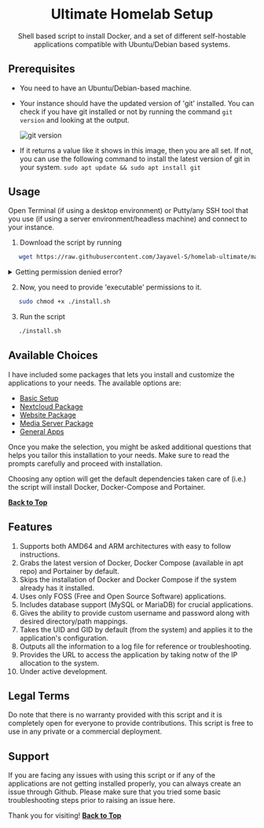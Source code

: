 <h1 align="center" style="margin-top: 0px;">Ultimate Homelab Setup</h1>

<p align="center" >Shell based script to install Docker, and a set of different self-hostable applications compatible with Ubuntu/Debian based systems.</p>

## Prerequisites
  - You need to have an Ubuntu/Debian-based machine.
  - Your instance should have the updated version of 'git' installed. You can check if you have git installed or not by running the command `git version` and looking at the output.
 
       ![git version](https://user-images.githubusercontent.com/101336634/158008355-768918e3-7ced-462f-9a9f-e52e539c875b.png)
 - If it returns a value like it shows in this image, then you are all set. If not, you can use the following command to install the latest version of git in your system.
 `sudo apt update && sudo apt install git`
 
 
## Usage

Open Terminal (if using a desktop environment) or Putty/any SSH tool that you use (if using a server environment/headless machine) and connect to your instance. 

1. Download the script by running

```sh 
   wget https://raw.githubusercontent.com/Jayavel-S/homelab-ultimate/main/install.sh
```

<details><summary>Getting permission denied error?</summary>
<p>

Just add `sudo` in front.

```sh 
   sudo wget https://raw.githubusercontent.com/Jayavel-S/homelab-ultimate/main/install.sh
```

</p>
</details>

2. Now, you need to provide 'executable' permissions to it.
```sh 
   sudo chmod +x ./install.sh
```

3. Run the script
```sh 
   ./install.sh
```


## Available Choices

I have included some packages that lets you install and customize the applications to your needs. The available options are:

- [Basic Setup](https://github.com/Jayavel-S/homelab-ultimate/blob/main/docs/basic-setup.md)
- [Nextcloud Package](https://github.com/Jayavel-S/homelab-ultimate/blob/main/docs/nextcloud.md)
- [Website Package](https://github.com/Jayavel-S/homelab-ultimate/blob/main/docs/website-package.md)
- [Media Server Package](https://github.com/Jayavel-S/homelab-ultimate/blob/main/docs/media-server.md)
- [General Apps](https://github.com/Jayavel-S/homelab-ultimate/blob/main/docs/general-apps.md)

Once you make the selection, you might be asked additional questions that helps you tailor this installation to your needs. Make sure to read the prompts carefully and proceed with installation.

Choosing any option will get the default dependencies taken care of (i.e.) the script will install Docker, Docker-Compose and Portainer.

**[Back to Top](#ultimate-homelab-setup)**

## Features

1. Supports both AMD64 and ARM architectures with easy to follow instructions.
2. Grabs the latest version of Docker, Docker Compose (available in apt repo) and Portainer by default.
3. Skips the installation of Docker and Docker Compose if the system already has it installed.
4. Uses only FOSS (Free and Open Source Software) applications.
5. Includes database support (MySQL or MariaDB) for crucial applications.
6. Gives the ability to provide custom username and password along with desired directory/path mappings.
7. Takes the UID and GID by default (from the system) and applies it to the application's configuration.
8. Outputs all the information to a log file for reference or troubleshooting.
9. Provides the URL to access the application by taking notw of the IP allocation to the system.
10. Under active development.


## Legal Terms

Do note that there is no warranty provided with this script and it is completely open for everyone to provide contributions. This script is free to use in any private or a commercial deployment.

## Support

If you are facing any issues with using this script or if any of the applications are not getting installed properly, you can always create an issue through Github. Please make sure that you tried some basic troubleshooting steps prior to raising an issue here.


Thank you for visiting! 
**[Back to Top](#ultimate-homelab-setup)**
